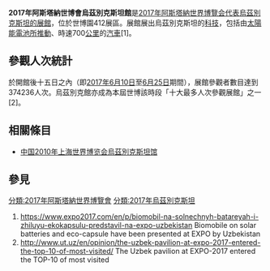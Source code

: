 **2017年阿斯塔納世博會烏茲別克斯坦館**是[2017年阿斯塔納世界博覽会代表](https://zh.wikipedia.org/wiki/2017年阿斯塔納世界博覽会 "wikilink")[烏茲別克斯坦的展館](https://zh.wikipedia.org/wiki/烏茲別克斯坦 "wikilink")，位於世博園412展區。展館展出烏茲別克斯坦的[科技](https://zh.wikipedia.org/wiki/科技 "wikilink")，包括由[太陽能電池所推動](https://zh.wikipedia.org/wiki/太陽能電池 "wikilink")、時速700[公里](../Page/公里.md "wikilink")的[汽車](https://zh.wikipedia.org/wiki/汽車 "wikilink")\[1\]。

## 參觀人次統計

於開館後十五日之內（即[2017年](../Page/2017年.md "wikilink")[6月10日](../Page/6月10日.md "wikilink")至[6月25日](../Page/6月25日.md "wikilink")期間），展館參觀者數目達到374236人次。烏茲別克館亦成為本屆世博該時段「十大最多人次參觀展館」之一\[2\]。

## 相關條目

  - [中国2010年上海世界博览会烏茲別克斯坦馆](https://zh.wikipedia.org/wiki/中国2010年上海世界博览会烏茲別克斯坦馆 "wikilink")

## 參見

[分類:2017年阿斯塔納世界博覽會](https://zh.wikipedia.org/wiki/分類:2017年阿斯塔納世界博覽會 "wikilink") [分類:2017年烏茲別克斯坦](https://zh.wikipedia.org/wiki/分類:2017年烏茲別克斯坦 "wikilink")

1.  <https://www.expo2017.com/en/p/biomobil-na-solnechnyh-batareyah-i-zhiluyu-ekokapsulu-predstavil-na-expo-uzbekistan> Biomobile on solar batteries and eco-capsule have been presented at EXPO by Uzbekistan
2.  <http://www.ut.uz/en/opinion/the-uzbek-pavilion-at-expo-2017-entered-the-top-10-of-most-visited/>  The Uzbek pavilion at EXPO-2017 entered the TOP-10 of most visited